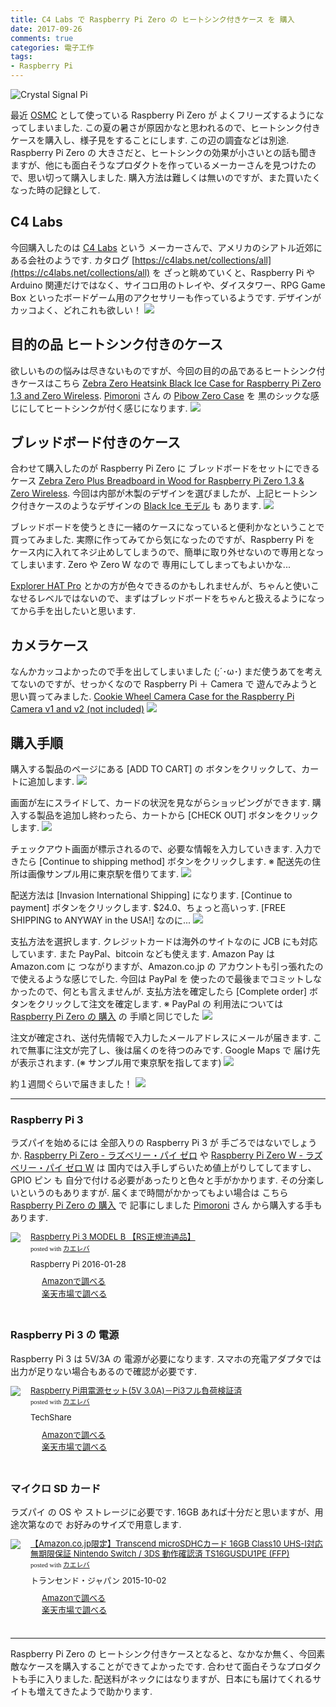 ```yaml
---
title: C4 Labs で Raspberry Pi Zero の ヒートシンク付きケース を 購入
date: 2017-09-26
comments: true
categories: 電子工作
tags:
- Raspberry Pi
---
```


![](/assets/raspi/crystal-signal-pi/crystal-signal-pi.jpg "Crystal Signal Pi")

最近 [OSMC](https://osmc.tv/) として使っている Raspberry Pi Zero が よくフリーズするようになってしまいました. この夏の暑さが原因かなと思われるので、ヒートシンク付きケースを購入し、様子見をすることにします. この辺の調査などは別途.
Raspberry Pi Zero の 大きさだと、ヒートシンクの効果が小さいとの話も聞きますが、他にも面白そうなプロダクトを作っているメーカーさんを見つけたので、思い切って購入しました. 購入方法は難しくは無いのですが、また買いたくなった時の記録として.


## C4 Labs
今回購入したのは [C4 Labs](https://c4labs.net/) という メーカーさんで、アメリカのシアトル近郊にある会社のようです.
カタログ [https://c4labs.net/collections/all](https://c4labs.net/collections/all) を ざっと眺めていくと、Raspberry Pi や Arduino 関連だけではなく、サイコロ用のトレイや、ダイスタワー、RPG Game Box といったボードゲーム用のアクセサリーも作っているようです. デザインがカッコよく、どれこれも欲しい！
![](/assets/raspi/c4labs/purchase/01.png)


## 目的の品 ヒートシンク付きのケース
欲しいものの悩みは尽きないものですが、今回の目的の品であるヒートシンク付きケースはこちら [Zebra Zero Heatsink Black Ice Case for Raspberry Pi Zero 1.3 and Zero Wireless](https://c4labs.net/products/copy-of-zebra-zero-raspberry-pi-zero-case-type-2-black-ice-with-heatsink).
[Pimoroni](https://shop.pimoroni.com/) さん の [Pibow Zero Case](https://shop.pimoroni.com/products/pibow-zero-ver-1-3) を 黒のシックな感じにしてヒートシンクが付く感じになります.
![](/assets/raspi/c4labs/purchase/02.png)


## ブレッドボード付きのケース
合わせて購入したのが Raspberry Pi Zero に ブレッドボードをセットにできるケース [Zebra Zero Plus Breadboard in Wood for Raspberry Pi Zero 1.3 & Zero Wireless](https://c4labs.net/products/zebra-zero-plus-for-raspberry-pi-zero-wood-1).
今回は内部が木製のデザインを選びましたが、上記ヒートシンク付きケースのようなデザインの [Black Ice モデル](https://c4labs.net/products/zebra-zero-plus-for-raspberry-pi-zero-black-ice) も あります.
![](/assets/raspi/c4labs/purchase/03.png)

ブレッドボードを使うときに一緒のケースになっていると便利かなということで買ってみました.
実際に作ってみてから気になったのですが、Raspberry Pi を ケース内に入れてネジ止めしてしまうので、簡単に取り外せないので専用となってしまいます. Zero や Zero W なので 専用にしてしまってもよいかな...

[Explorer HAT Pro](https://shop.pimoroni.com/products/explorer-hat) とかの方が色々できるのかもしれませんが、ちゃんと使いこなせるレベルではないので、まずはブレッドボードをちゃんと扱えるようになってから手を出したいと思います.


## カメラケース
なんかカッコよかったので手を出してしまいました (;´･ω･)
まだ使うあてを考えてないのですが、せっかくなので Raspberry Pi ＋ Camera で 遊んでみようと思い買ってみました.
[Cookie Wheel Camera Case for the Raspberry Pi Camera v1 and v2 (not included)](https://c4labs.net/products/cookie-wheel-camera-case-for-the-raspberry-pi-camera-v1-and-v2-not-included)
![](/assets/raspi/c4labs/purchase/04.png)


## 購入手順
購入する製品のページにある [ADD TO CART] の ボタンをクリックして、カートに追加します.
![](/assets/raspi/c4labs/purchase/05.png)

画面が左にスライドして、カードの状況を見ながらショッピングができます.
購入する製品を追加し終わったら、カートから [CHECK OUT] ボタンをクリックします.
![](/assets/raspi/c4labs/purchase/06.png)

チェックアウト画面が標示されるので、必要な情報を入力していきます.
入力できたら [Continue to shipping method] ボタンをクリックします.
※ 配送先の住所は画像サンプル用に東京駅を借りてます.
![](/assets/raspi/c4labs/purchase/07.png)

配送方法は [Invasion International Shipping] になります.
[Continue to payment] ボタンをクリックします.
$24.0、ちょっと高いっす. [FREE SHIPPING to ANYWAY in the USA!] なのに...
![](/assets/raspi/c4labs/purchase/08.png)

支払方法を選択します.
クレジットカードは海外のサイトなのに JCB にも対応しています. また PayPal、bitcoin なども使えます.
Amazon Pay は Amazon.com に つながりますが、Amazon.co.jp の アカウントも引っ張れたので使えるような感じでした. 今回は PayPal を 使ったので最後までコミットしなかったので、何とも言えませんが.
支払方法を確定したら [Complete order] ボタンをクリックして注文を確定します.
※ PayPal の 利用法については [Raspberry Pi Zero の 購入](/2016/11/13/Raspberry-Pi-Zeroの購入/) の 手順と同じでした
![](/assets/raspi/c4labs/purchase/09.png)

注文が確定され、送付先情報で入力したメールアドレスにメールが届きます. これで無事に注文が完了し、後は届くのを待つのみです. Google Maps で 届け先が表示されます. (※ サンプル用で東京駅を指してます)
![](/assets/raspi/c4labs/purchase/10.png)

約１週間ぐらいで届きました！
![](/assets/raspi/c4labs/purchase/11.jpg)



- - - -
### Raspberry Pi 3
ラズパイを始めるには 全部入りの Raspberry Pi 3 が 手ごろではないでしょうか. <a href="//af.moshimo.com/af/c/click?a_id=860699&p_id=170&pc_id=185&pl_id=4062&s_v=b5Rz2P0601xu&url=http%3A%2F%2Fwww.amazon.co.jp%2Fexec%2Fobidos%2FASIN%2FB018K9NNJW%2Fref%3Dnosim" target="_blank" >Raspberry Pi Zero - ラズベリー・パイ ゼロ</a> や <a href="//af.moshimo.com/af/c/click?a_id=860699&p_id=170&pc_id=185&pl_id=4062&s_v=b5Rz2P0601xu&url=http%3A%2F%2Fwww.amazon.co.jp%2Fexec%2Fobidos%2FASIN%2FB01GFAIKMI%2Fref%3Dnosim" target="_blank" >Raspberry Pi Zero W - ラズベリー・パイ ゼロ W</a> は 国内では入手しずらいため値上がりしてしてますし、GPIO ピン も 自分で付ける必要があったりと色々と手がかかります. その分楽しいというのもありますが.
届くまで時間がかかってもよい場合は こちら [Raspberry Pi Zero の 購入](/2016/11/13/Raspberry-Pi-Zeroの購入/) で 記事にしました [Pimoroni](https://pimoroni.com/) さん から購入する手もあります.
<div class="kaerebalink-box" style="text-align:left;padding-bottom:20px;font-size:small;/zoom: 1;overflow: hidden;"><div class="kaerebalink-image" style="float:left;margin:0 15px 10px 0;"><a href="//af.moshimo.com/af/c/click?a_id=860699&p_id=170&pc_id=185&pl_id=4062&s_v=b5Rz2P0601xu&url=http%3A%2F%2Fwww.amazon.co.jp%2Fexec%2Fobidos%2FASIN%2FB01CFHHYF4%2Fref%3Dnosim" target="_blank" ><img src="https://images-fe.ssl-images-amazon.com/images/I/41zcKgUQXtL._SL160_.jpg" style="border: none;" /></a><img src="//i.moshimo.com/af/i/impression?a_id=860699&p_id=170&pc_id=185&pl_id=4062" width="1" height="1" style="border:none;"></div><div class="kaerebalink-info" style="line-height:120%;/zoom: 1;overflow: hidden;"><div class="kaerebalink-name" style="margin-bottom:10px;line-height:120%"><a href="//af.moshimo.com/af/c/click?a_id=860699&p_id=170&pc_id=185&pl_id=4062&s_v=b5Rz2P0601xu&url=http%3A%2F%2Fwww.amazon.co.jp%2Fexec%2Fobidos%2FASIN%2FB01CFHHYF4%2Fref%3Dnosim" target="_blank" >Raspberry Pi 3 MODEL B 【RS正規流通品】</a><img src="//i.moshimo.com/af/i/impression?a_id=860699&p_id=170&pc_id=185&pl_id=4062" width="1" height="1" style="border:none;"><div class="kaerebalink-powered-date" style="font-size:8pt;margin-top:5px;font-family:verdana;line-height:120%">posted with <a href="http://kaereba.com" rel="nofollow" target="_blank">カエレバ</a></div></div><div class="kaerebalink-detail" style="margin-bottom:5px;"> Raspberry Pi 2016-01-28    </div><div class="kaerebalink-link1" style="margin-top:10px;"><div class="shoplinkamazon" style="margin-right:5px;background: url('//img.yomereba.com/kl.gif') 0 0 no-repeat;padding: 2px 0 2px 18px;white-space: nowrap;"><a href="//af.moshimo.com/af/c/click?a_id=860699&p_id=170&pc_id=185&pl_id=4062&s_v=b5Rz2P0601xu&url=http%3A%2F%2Fwww.amazon.co.jp%2Fgp%2Fsearch%3Fkeywords%3DRaspberry%2520Pi%25203%26__mk_ja_JP%3D%25E3%2582%25AB%25E3%2582%25BF%25E3%2582%25AB%25E3%2583%258A" target="_blank" >Amazonで調べる</a><img src="//i.moshimo.com/af/i/impression?a_id=860699&p_id=170&pc_id=185&pl_id=4062" width="1" height="1" style="border:none;"></div><div class="shoplinkrakuten" style="margin-right:5px;background: url('//img.yomereba.com/kl.gif') 0 -50px no-repeat;padding: 2px 0 2px 18px;white-space: nowrap;"><a href="//af.moshimo.com/af/c/click?a_id=862013&p_id=54&pc_id=54&pl_id=616&s_v=b5Rz2P0601xu&url=http%3A%2F%2Fsearch.rakuten.co.jp%2Fsearch%2Fmall%2FRaspberry%2520Pi%25203%2F-%2Ff.1-p.1-s.1-sf.0-st.A-v.2%3Fx%3D0" target="_blank" >楽天市場で調べる</a><img src="//i.moshimo.com/af/i/impression?a_id=862013&p_id=54&pc_id=54&pl_id=616" width="1" height="1" style="border:none;"></div></div></div><div class="booklink-footer" style="clear: left"></div></div>

### Raspberry Pi 3 の 電源
Raspberry Pi 3 は 5V/3A の 電源が必要になります. スマホの充電アダプタでは出力が足りない場合もあるので確認が必要です.
<div class="kaerebalink-box" style="text-align:left;padding-bottom:20px;font-size:small;/zoom: 1;overflow: hidden;"><div class="kaerebalink-image" style="float:left;margin:0 15px 10px 0;"><a href="//af.moshimo.com/af/c/click?a_id=860699&p_id=170&pc_id=185&pl_id=4062&s_v=b5Rz2P0601xu&url=http%3A%2F%2Fwww.amazon.co.jp%2Fexec%2Fobidos%2FASIN%2FB01N8ZIJL8%2Fref%3Dnosim" target="_blank" ><img src="https://images-fe.ssl-images-amazon.com/images/I/41p5wekKaIL._SL160_.jpg" style="border: none;" /></a><img src="//i.moshimo.com/af/i/impression?a_id=860699&p_id=170&pc_id=185&pl_id=4062" width="1" height="1" style="border:none;"></div><div class="kaerebalink-info" style="line-height:120%;/zoom: 1;overflow: hidden;"><div class="kaerebalink-name" style="margin-bottom:10px;line-height:120%"><a href="//af.moshimo.com/af/c/click?a_id=860699&p_id=170&pc_id=185&pl_id=4062&s_v=b5Rz2P0601xu&url=http%3A%2F%2Fwww.amazon.co.jp%2Fexec%2Fobidos%2FASIN%2FB01N8ZIJL8%2Fref%3Dnosim" target="_blank" >Raspberry Pi用電源セット(5V 3.0A)－Pi3フル負荷検証済</a><img src="//i.moshimo.com/af/i/impression?a_id=860699&p_id=170&pc_id=185&pl_id=4062" width="1" height="1" style="border:none;"><div class="kaerebalink-powered-date" style="font-size:8pt;margin-top:5px;font-family:verdana;line-height:120%">posted with <a href="http://kaereba.com" rel="nofollow" target="_blank">カエレバ</a></div></div><div class="kaerebalink-detail" style="margin-bottom:5px;"> TechShare     </div><div class="kaerebalink-link1" style="margin-top:10px;"><div class="shoplinkamazon" style="margin-right:5px;background: url('//img.yomereba.com/kl.gif') 0 0 no-repeat;padding: 2px 0 2px 18px;white-space: nowrap;"><a href="//af.moshimo.com/af/c/click?a_id=860699&p_id=170&pc_id=185&pl_id=4062&s_v=b5Rz2P0601xu&url=http%3A%2F%2Fwww.amazon.co.jp%2Fgp%2Fsearch%3Fkeywords%3DRaspberry%2520Pi%25203%2520%25E9%259B%25BB%25E6%25BA%2590%25203A%26__mk_ja_JP%3D%25E3%2582%25AB%25E3%2582%25BF%25E3%2582%25AB%25E3%2583%258A" target="_blank" >Amazonで調べる</a><img src="//i.moshimo.com/af/i/impression?a_id=860699&p_id=170&pc_id=185&pl_id=4062" width="1" height="1" style="border:none;"></div><div class="shoplinkrakuten" style="margin-right:5px;background: url('//img.yomereba.com/kl.gif') 0 -50px no-repeat;padding: 2px 0 2px 18px;white-space: nowrap;"><a href="//af.moshimo.com/af/c/click?a_id=862013&p_id=54&pc_id=54&pl_id=616&s_v=b5Rz2P0601xu&url=http%3A%2F%2Fsearch.rakuten.co.jp%2Fsearch%2Fmall%2FRaspberry%2520Pi%25203%2520%25E9%259B%25BB%25E6%25BA%2590%25203A%2F-%2Ff.1-p.1-s.1-sf.0-st.A-v.2%3Fx%3D0" target="_blank" >楽天市場で調べる</a><img src="//i.moshimo.com/af/i/impression?a_id=862013&p_id=54&pc_id=54&pl_id=616" width="1" height="1" style="border:none;"></div></div></div><div class="booklink-footer" style="clear: left"></div></div>

### マイクロ SD カード
ラズパイ の OS や ストレージに必要です. 16GB あれば十分だと思いますが、用途次第なので お好みのサイズで用意します.
<div class="kaerebalink-box" style="text-align:left;padding-bottom:20px;font-size:small;/zoom: 1;overflow: hidden;"><div class="kaerebalink-image" style="float:left;margin:0 15px 10px 0;"><a href="//af.moshimo.com/af/c/click?a_id=860699&p_id=170&pc_id=185&pl_id=4062&s_v=b5Rz2P0601xu&url=http%3A%2F%2Fwww.amazon.co.jp%2Fexec%2Fobidos%2FASIN%2FB015J44QS8%2Fref%3Dnosim" target="_blank" ><img src="https://images-fe.ssl-images-amazon.com/images/I/51JBMptiJgL._SL160_.jpg" style="border: none;" /></a><img src="//i.moshimo.com/af/i/impression?a_id=860699&p_id=170&pc_id=185&pl_id=4062" width="1" height="1" style="border:none;"></div><div class="kaerebalink-info" style="line-height:120%;/zoom: 1;overflow: hidden;"><div class="kaerebalink-name" style="margin-bottom:10px;line-height:120%"><a href="//af.moshimo.com/af/c/click?a_id=860699&p_id=170&pc_id=185&pl_id=4062&s_v=b5Rz2P0601xu&url=http%3A%2F%2Fwww.amazon.co.jp%2Fexec%2Fobidos%2FASIN%2FB015J44QS8%2Fref%3Dnosim" target="_blank" >【Amazon.co.jp限定】Transcend microSDHCカード 16GB Class10 UHS-I対応 無期限保証 Nintendo Switch / 3DS 動作確認済 TS16GUSDU1PE (FFP)</a><img src="//i.moshimo.com/af/i/impression?a_id=860699&p_id=170&pc_id=185&pl_id=4062" width="1" height="1" style="border:none;"><div class="kaerebalink-powered-date" style="font-size:8pt;margin-top:5px;font-family:verdana;line-height:120%">posted with <a href="http://kaereba.com" rel="nofollow" target="_blank">カエレバ</a></div></div><div class="kaerebalink-detail" style="margin-bottom:5px;"> トランセンド・ジャパン 2015-10-02    </div><div class="kaerebalink-link1" style="margin-top:10px;"><div class="shoplinkamazon" style="margin-right:5px;background: url('//img.yomereba.com/kl.gif') 0 0 no-repeat;padding: 2px 0 2px 18px;white-space: nowrap;"><a href="//af.moshimo.com/af/c/click?a_id=860699&p_id=170&pc_id=185&pl_id=4062&s_v=b5Rz2P0601xu&url=http%3A%2F%2Fwww.amazon.co.jp%2Fgp%2Fsearch%3Fkeywords%3DTranscend%2520microSDHC%25E3%2582%25AB%25E3%2583%25BC%25E3%2583%2589%26__mk_ja_JP%3D%25E3%2582%25AB%25E3%2582%25BF%25E3%2582%25AB%25E3%2583%258A" target="_blank" >Amazonで調べる</a><img src="//i.moshimo.com/af/i/impression?a_id=860699&p_id=170&pc_id=185&pl_id=4062" width="1" height="1" style="border:none;"></div><div class="shoplinkrakuten" style="margin-right:5px;background: url('//img.yomereba.com/kl.gif') 0 -50px no-repeat;padding: 2px 0 2px 18px;white-space: nowrap;"><a href="//af.moshimo.com/af/c/click?a_id=862013&p_id=54&pc_id=54&pl_id=616&s_v=b5Rz2P0601xu&url=http%3A%2F%2Fsearch.rakuten.co.jp%2Fsearch%2Fmall%2FTranscend%2520microSDHC%25E3%2582%25AB%25E3%2583%25BC%25E3%2583%2589%2F-%2Ff.1-p.1-s.1-sf.0-st.A-v.2%3Fx%3D0" target="_blank" >楽天市場で調べる</a><img src="//i.moshimo.com/af/i/impression?a_id=862013&p_id=54&pc_id=54&pl_id=616" width="1" height="1" style="border:none;"></div></div></div><div class="booklink-footer" style="clear: left"></div></div>



- - - -
Raspberry Pi Zero の ヒートシンク付きケースとなると、なかなか無く、今回素敵なケースを購入することができてよかったです. 合わせて面白そうなプロダクトも手に入りました.
配送料がネックにはなりますが、日本にも届けてくれるサイトも増えてきたようで助かります.
